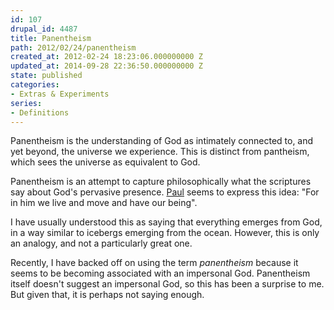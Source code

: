 ```yaml
---
id: 107
drupal_id: 4487
title: Panentheism
path: 2012/02/24/panentheism
created_at: 2012-02-24 18:23:06.000000000 Z
updated_at: 2014-09-28 22:36:50.000000000 Z
state: published
categories:
- Extras & Experiments
series:
- Definitions
---
```

Panentheism is the understanding of God as intimately connected to, and yet beyond, the universe we experience. This is distinct from pantheism, which sees the universe as equivalent to God.

Panentheism is an attempt to capture philosophically what the scriptures say about God's pervasive presence. [Paul](http://biblia.com/bible/esv/Ac17.28) seems to express this idea: "For in him we live and move and have our being".

I have usually understood this as saying that everything emerges from God, in a way similar to icebergs emerging from the ocean. However, this is only an analogy, and not a particularly great one. 

Recently, I have backed off on using the term *panentheism* because it seems to be becoming associated with an impersonal God. Panentheism itself doesn't suggest an impersonal God, so this has been a surprise to me. But given that, it is perhaps not saying enough.
